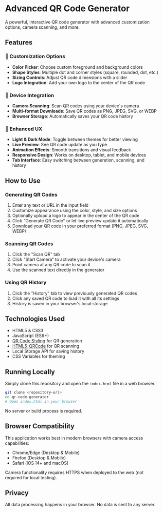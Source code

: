 # Advanced QR Code Generator

A powerful, interactive QR code generator with advanced customization options, camera scanning, and more.

## Features

### 🎨 Customization Options
- **Color Picker**: Choose custom foreground and background colors
- **Shape Styles**: Multiple dot and corner styles (square, rounded, dot, etc.)
- **Sizing Controls**: Adjust QR code dimensions with a slider
- **Logo Integration**: Add your own logo to the center of the QR code

### 📱 Device Integration
- **Camera Scanning**: Scan QR codes using your device's camera
- **Multi-format Downloads**: Save QR codes as PNG, JPEG, SVG, or WEBP
- **Browser Storage**: Automatically saves your QR code history

### 🌈 Enhanced UX
- **Light & Dark Mode**: Toggle between themes for better viewing
- **Live Preview**: See QR code update as you type
- **Animation Effects**: Smooth transitions and visual feedback
- **Responsive Design**: Works on desktop, tablet, and mobile devices
- **Tab Interface**: Easy switching between generation, scanning, and history

## How to Use

### Generating QR Codes
1. Enter any text or URL in the input field
2. Customize appearance using the color, style, and size options
3. Optionally upload a logo to appear in the center of the QR code
4. Click "Generate QR Code" or let live preview update it automatically
5. Download your QR code in your preferred format (PNG, JPEG, SVG, WEBP)

### Scanning QR Codes
1. Click the "Scan QR" tab
2. Click "Start Camera" to activate your device's camera
3. Point camera at any QR code to scan it
4. Use the scanned text directly in the generator

### Using QR History
1. Click the "History" tab to view previously generated QR codes
2. Click any saved QR code to load it with all its settings
3. History is saved in your browser's local storage

## Technologies Used

- HTML5 & CSS3
- JavaScript (ES6+)
- [QR Code Styling](https://github.com/kozakdenys/qr-code-styling) for QR generation
- [HTML5-QRCode](https://github.com/mebjas/html5-qrcode) for QR scanning
- Local Storage API for saving history
- CSS Variables for theming

## Running Locally

Simply clone this repository and open the `index.html` file in a web browser.

```bash
git clone <repository-url>
cd qr-code-generator
# Open index.html in your browser
```

No server or build process is required.

## Browser Compatibility

This application works best in modern browsers with camera access capabilities:
- Chrome/Edge (Desktop & Mobile)
- Firefox (Desktop & Mobile)
- Safari (iOS 14+ and macOS)

Camera functionality requires HTTPS when deployed to the web (not required for local testing).

## Privacy

All data processing happens in your browser. No data is sent to any server. 